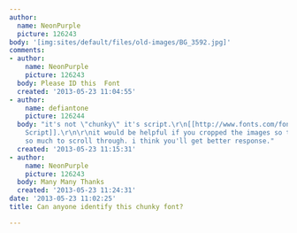```yaml
---
author:
  name: NeonPurple
  picture: 126243
body: '[img:sites/default/files/old-images/BG_3592.jpg]'
comments:
- author:
    name: NeonPurple
    picture: 126243
  body: Please ID this  Font
  created: '2013-05-23 11:04:55'
- author:
    name: defiantone
    picture: 126244
  body: "it's not \"chunky\" it's script.\r\n[[http://www.fonts.com/font/adobe/monotype-script/bold|Monotype
    Script]].\r\n\r\nit would be helpful if you cropped the images so there was not
    so much to scroll through. i think you'll get better response."
  created: '2013-05-23 11:15:31'
- author:
    name: NeonPurple
    picture: 126243
  body: Many Many Thanks
  created: '2013-05-23 11:24:31'
date: '2013-05-23 11:02:25'
title: Can anyone identify this chunky font?

---
```

